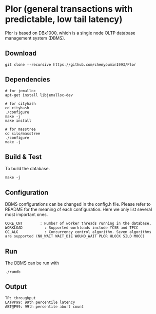 Plor (general transactions with predictable, low tail latency)
=======

Plor is based on DBx1000, which is a single node OLTP database management system (DBMS).

Download
------------
	git clone --recursive https://github.com/chenyoumin1993/Plor

Dependencies
------------
	# for jemalloc 
	apt-get install libjemalloc-dev

	# for cityhash
	cd cityhash
	./configure
	make -j
	make install

	# for masstree
	cd silo/masstree
	./configure
	make -j

Build & Test
------------

To build the database.

    make -j

Configuration
-------------

DBMS configurations can be changed in the config.h file. Please refer to README for the meaning of each configuration. Here we only list several most important ones. 

	CORE_CNT        : Number of worker threads running in the database.
	WORKLOAD          : Supported workloads include YCSB and TPCC
	CC_ALG            : Concurrency control algorithm. Seven algorithms are supported (NO_WAIT WAIT_DIE WOUND_WAIT PLOR HLOCK SILO MOCC)

                        
Run
---

The DBMS can be run with 

    ./rundb


Output
-------------
	TP: throughput
	LAT@P99: 99th percentile latency
	ABT@P99: 99th percentile abort count

